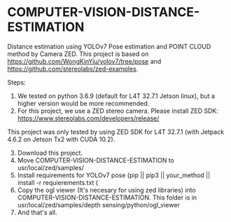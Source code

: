 # COMPUTER-VISION-DISTANCE-ESTIMATION
Distance estimation using YOLOv7 Pose estimation and POINT CLOUD method by Camera ZED.
This project is based on https://github.com/WongKinYiu/yolov7/tree/pose and https://github.com/stereolabs/zed-examples.

Steps:

1. We tested on python 3.6.9 (default for L4T 32.7.1 Jetson linux), but a higher version would be more recommended.
2. For this project, we use a ZED stereo camera. Please install ZED SDK: https://www.stereolabs.com/developers/release/

This project was only tested by using ZED SDK for L4T 32.7.1 (with Jetpack 4.6.2 on Jetson Tx2 with CUDA 10.2).

3. Download this project.
4. Move COMPUTER-VISION-DISTANCE-ESTIMATION to usr/local/zed/samples/
5. Install requirements for YOLOv7 pose (pip || pip3 || your_method || install -r requierements.txt (
6. Copy the ogl viewer (It's necesary for using zed libraries) into COMPUTER-VISION-DISTANCE-ESTIMATION. This folder is in usr/local/zed/samples/depth sensing/python/ogl_viewer
7. And that's all.
